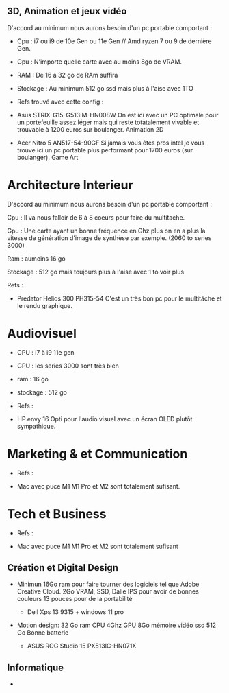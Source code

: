 ## 3D, Animation et jeux vidéo
D'accord au minimum nous aurons besoin d'un pc portable comportant :

- Cpu : i7 ou i9 de 10e Gen ou 11e Gen // Amd ryzen 7 ou 9 de dernière Gen.

- Gpu : N'importe quelle carte avec au moins 8go de VRAM.

- RAM : De 16 a 32 go de RAm suffira

- Stockage : Au minimum 512 go ssd mais plus à l'aise avec 1TO

- Refs trouvé avec cette config :

- Asus STRIX-G15-G513IM-HN008W On est ici avec un PC optimale pour un portefeuille assez léger mais qui reste totatalement vivable et trouvable à 1200 euros sur boulanger. Animation 2D

- Acer Nitro 5 AN517-54-90GF Si jamais vous êtes pros intel je vous trouve ici un pc portable plus performant pour 1700 euros (sur boulanger). Game Art 

# Architecture Interieur

D'accord au minimum nous aurons besoin d'un pc portable comportant : 

 Cpu : Il va nous falloir de 6 à 8 coeurs pour faire du multitache.

 Gpu : Une carte ayant un bonne fréquence en Ghz plus on en a plus la vitesse de génération d'image de synthèse par exemple. (2060 to series 3000) 

 Ram : aumoins 16 go

 Stockage : 512 go mais toujours plus à l'aise avec 1 to voir plus

 Refs :

 -  Predator Helios 300 PH315-54 C'est un très bon pc pour le multitâche et le rendu graphique.

 # Audiovisuel

 - CPU : i7 à i9 11e gen 

 - GPU : les series 3000 sont très bien

 - ram : 16 go 

 - stockage : 512 go

 - Refs :

 - HP envy 16 Opti pour l'audio visuel avec un écran OLED plutôt sympathique.

 # Marketing & et Communication
 
- Refs :

- Mac avec puce M1 M1 Pro et M2 sont totalement sufisant.

 # Tech et Business
 
- Refs :

- Mac avec puce M1 M1 Pro et M2 sont totalement sufisant


## Création et Digital Design

- Minimun 16Go ram pour faire tourner des logiciels tel que Adobe Creative Cloud.
2Go VRAM,
SSD,
Dalle IPS pour avoir de bonnes couleurs
13 pouces pour de la portabilité

  - Dell Xps 13 9315 + windows 11 pro

- Motion design: 32 Go ram
CPU 4Ghz
GPU 8Go mémoire vidéo
ssd 512 Go
Bonne batterie

  - ASUS ROG Studio 15 PX513IC-HN071X


## Informatique

- 